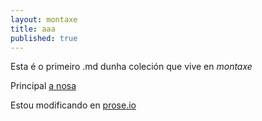 ```yaml
---
layout: montaxe
title: aaa
published: true
---
```


Esta é o primeiro .md dunha coleción que vive en _montaxe_


Principal [a nosa](https://irocho.wordpress.com)

Estou modificando en [prose.io](prose.io)
